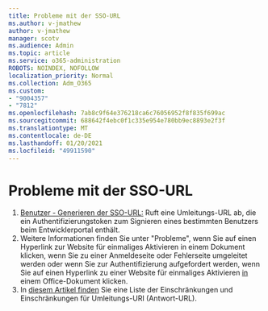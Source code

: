 ```yaml
---
title: Probleme mit der SSO-URL
ms.author: v-jmathew
author: v-jmathew
manager: scotv
ms.audience: Admin
ms.topic: article
ms.service: o365-administration
ROBOTS: NOINDEX, NOFOLLOW
localization_priority: Normal
ms.collection: Adm_O365
ms.custom:
- "9004357"
- "7812"
ms.openlocfilehash: 7ab8c9f64e376218ca6c76056952f8f835f699ac
ms.sourcegitcommit: 688642f4ebc0f1c335e954e780bb9ec8893e2f3f
ms.translationtype: MT
ms.contentlocale: de-DE
ms.lasthandoff: 01/20/2021
ms.locfileid: "49911590"
---
```

# <a name="sso-url-issues"></a>Probleme mit der SSO-URL

1. [Benutzer - Generieren der SSO-URL:](https://docs.microsoft.com/rest/api/apimanagement/2019-12-01/User/GenerateSsoUrl) Ruft eine Umleitungs-URL ab, die ein Authentifizierungstoken zum Signieren eines bestimmten Benutzers beim Entwicklerportal enthält.
2. Weitere Informationen finden Sie unter "Probleme", wenn Sie auf einen Hyperlink zur Website für einmaliges Aktivieren in einem Dokument klicken, wenn Sie zu einer Anmeldeseite oder Fehlerseite umgeleitet werden oder wenn Sie zur Authentifizierung aufgefordert werden, wenn Sie auf einen Hyperlink zu einer Website für einmaliges Aktivieren [in](https://docs.microsoft.com/office/troubleshoot/office-suite-issues/click-hyperlink-to-sso-website) einem Office-Dokument klicken.
3. In [diesem Artikel finden](https://docs.microsoft.com/azure/active-directory/develop/reply-url) Sie eine Liste der Einschränkungen und Einschränkungen für Umleitungs-URI (Antwort-URL).
